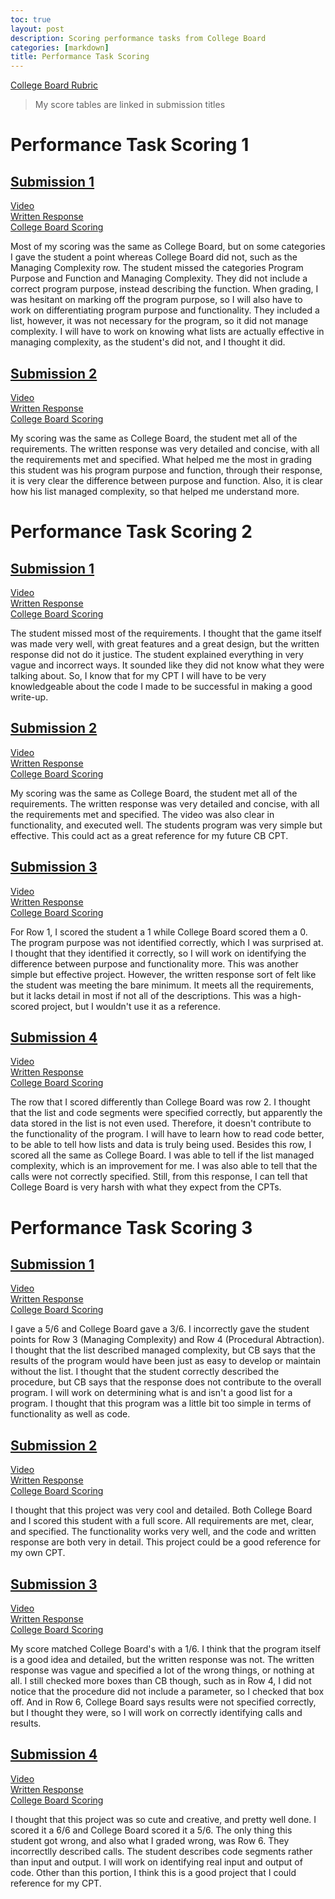 ```yaml
---
toc: true
layout: post
description: Scoring performance tasks from College Board 
categories: [markdown]
title: Performance Task Scoring
---
```


[College Board Rubric](https://apcentral.collegeboard.org/media/pdf/ap22-sg-computer-science-principles.pdf)
> My score tables are linked in submission titles

# Performance Task Scoring 1

## [Submission 1](https://github.com/annikaliao/annika/issues/12)

[Video](https://secure-media.collegeboard.org/apc/ap-computer-science-principles-2022-create-performance-task-sample-f-video.mp4)<br>
[Written Response](https://apcentral.collegeboard.org/media/pdf/ap-computer-science-principles-2022-create-performance-task-sample-f.pdf)<br>
[College Board Scoring](https://drive.google.com/file/d/1h1BDVPlYfXE5Lg1AZ8VdWJf6erT3hQ4e/view?usp=share_link)

Most of my scoring was the same as College Board, but on some categories I gave the student a point whereas College Board did not, such as the Managing Complexity row. The student missed the categories Program Purpose and Function and Managing Complexity. They did not include a correct program purpose, instead describing the function. When grading, I was hesitant on marking off the program purpose, so I will also have to work on differentiating program purpose and functionality. They included a list, however, it was not necessary for the program, so it did not manage complexity. I will have to work on knowing what lists are actually effective in managing complexity, as the student's did not, and I thought it did. 

## [Submission 2](https://github.com/annikaliao/annika/issues/14)

[Video](https://youtu.be/tEXoC-zYsrU)<br>
[Written Response](https://apcentral.collegeboard.org/media/pdf/ap-computer-science-principles-2022-create-performance-task-sample-a.pdf)<br>
[College Board Scoring](https://drive.google.com/file/d/1h1BDVPlYfXE5Lg1AZ8VdWJf6erT3hQ4e/view?usp=share_link)

My scoring was the same as College Board, the student met all of the requirements. The written response was very detailed and concise, with all the requirements met and specified. What helped me the most in grading this student was his program purpose and function, through their response, it is very clear the difference between purpose and function. Also, it is clear how his list managed complexity, so that helped me understand more. 

# Performance Task Scoring 2

## [Submission 1](https://github.com/annikaliao/annika/issues/16)

[Video](https://secure-media.collegeboard.org/apc/ap-computer-science-principles-2022-create-performance-task-sample-i-video.mp4)<br>
[Written Response](https://apcentral.collegeboard.org/media/pdf/ap-computer-science-principles-2022-create-performance-task-sample-i.pdf)<br>
[College Board Scoring](https://drive.google.com/file/d/1HXDauimq8edpT0-aZ2iIujzLdIxtyKMx/view?usp=share_link)

The student missed most of the requirements. I thought that the game itself was made very well, with great features and a great design, but the written response did not do it justice. The student explained everything in very vague and incorrect ways. It sounded like they did not know what they were talking about. So, I know that for my CPT I will have to be very knowledgeable about the code I made to be successful in making a good write-up. 

## [Submission 2](https://github.com/annikaliao/annika/issues/18)

[Video](https://youtu.be/VTtZi_Cr4Cc)<br>
[Written Response](https://apcentral.collegeboard.org/media/pdf/ap-computer-science-principles-2022-create-performance-task-sample-b.pdf)<br>
[College Board Scoring](https://drive.google.com/file/d/1bzSueMdVVt3QVmkMCSKEkIVd9mZ3hQBP/view?usp=share_link)

My scoring was the same as College Board, the student met all of the requirements. The written response was very detailed and concise, with all the requirements met and specified. The video was also clear in functionality, and executed well. The students program was very simple but effective. This could act as a great reference for my future CB CPT. 

## [Submission 3](https://github.com/annikaliao/annika/issues/19)

[Video](https://www.youtube.com/shorts/TiKzQk5aK9k)<br>
[Written Response](https://apcentral.collegeboard.org/media/pdf/ap-computer-science-principles-2022-create-performance-task-sample-d.pdf)<br>
[College Board Scoring](https://drive.google.com/file/d/1dX7KNT9axip5DQDEYdIYbuajcrWUB4lR/view)

For Row 1, I scored the student a 1 while College Board scored them a 0. The program purpose was not identified correctly, which I was surprised at. I thought that they identified it correctly, so I will work on identifying the difference between purpose and functionality more. This was another simple but effective project. However, the written response sort of felt like the student was meeting the bare minimum. It meets all the requirements, but it lacks detail in most if not all of the descriptions. This was a high-scored project, but I wouldn't use it as a reference.

## [Submission 4](https://github.com/annikaliao/annika/issues/20)

[Video](https://secure-media.collegeboard.org/apc/ap-computer-science-principles-2022-create-performance-task-sample-g-video.mp4)<br>
[Written Response](https://apcentral.collegeboard.org/media/pdf/ap-computer-science-principles-2022-create-performance-task-sample-g.pdf)<br>
[College Board Scoring](https://drive.google.com/file/d/1so2WKNMi5vONuFCWZFFUqq8gVWNe_jCS/view)

The row that I scored differently than College Board was row 2. I thought that the list and code segments were specified correctly, but apparently the data stored in the list is not even used. Therefore, it doesn't contribute to the functionality of the program. I will have to learn how to read code better, to be able to tell how lists and data is truly being used. Besides this row, I scored all the same as College Board. I was able to tell if the list managed complexity, which is an improvement for me. I was also able to tell that the calls were not correctly specified. Still, from this response, I can tell that College Board is very harsh with what they expect from the CPTs.

# Performance Task Scoring 3

## [Submission 1](https://github.com/annikaliao/annika/issues/22)

[Video](https://secure-media.collegeboard.org/apc/ap-computer-science-principles-2022-create-performance-task-sample-h-video.mp4)<br>
[Written Response](https://apcentral.collegeboard.org/media/pdf/ap-computer-science-principles-2022-create-performance-task-sample-h.pdf)<br>
[College Board Scoring](https://drive.google.com/file/d/19KBDJTwn0DPSKhBUz2bFSMEtnNcnpEZx/view?usp=share_link)

I gave a 5/6 and College Board gave a 3/6. I incorrectly gave the student points for Row 3 (Managing Complexity) and Row 4 (Procedural Abtraction). I thought that the list described managed complexity, but CB says that the results of the program would have been just as easy to develop or maintain without the list. I thought that the student correctly described the procedure, but CB says that the response does not contribute to the overall program. I will work on determining what is and isn't a good list for a program. I thought that this program was a little bit too simple in terms of functionality as well as code.

## [Submission 2](https://github.com/annikaliao/annika/issues/23)

[Video](https://secure-media.collegeboard.org/apc/ap-computer-science-principles-2022-create-performance-task-sample-c-video.mp4)<br>
[Written Response](https://apcentral.collegeboard.org/media/pdf/ap-computer-science-principles-2022-create-performance-task-sample-c.pdf)<br>
[College Board Scoring](https://drive.google.com/file/d/1KNzEy7woRmvGmEE0LPJ24FwDhoyWDU7_/view)

I thought that this project was very cool and detailed. Both College Board and I scored this student with a full score. All requirements are met, clear, and specified. The functionality works very well, and the code and written response are both very in detail. This project could be a good reference for my own CPT.

## [Submission 3](https://github.com/annikaliao/annika/issues/24)

[Video](https://secure-media.collegeboard.org/apc/ap-compuhttps://youtube.com/shorts/KeY7B6cNSic)<br>
[Written Response](https://apcentral.collegeboard.org/media/pdf/ap-computer-science-principles-2022-create-performance-task-sample-j.pdf)<br>
[College Board Scoring](https://drive.google.com/file/d/1q5N1F_6NA7NLB2wkp6wqC8jLxHuxFm7Z/view)

My score matched College Board's with a 1/6. I think that the program itself is a good idea and detailed, but the written response was not. The written response was vague and specified a lot of the wrong things, or nothing at all. I still checked more boxes than CB though, such as in Row 4, I did not notice that the procedure did not include a parameter, so I checked that box off. And in Row 6, College Board says results were not specified correctly, but I thought they were, so I will work on correctly identifying calls and results.

## [Submission 4](https://github.com/annikaliao/annika/issues/25)

[Video](https://secure-media.collegeboard.org/apc/ap-computer-science-principles-2022-create-performance-task-sample-e-video.mp4)<br>
[Written Response](https://apcentral.collegeboard.org/media/pdf/ap-computer-science-principles-2022-create-performance-task-sample-e.pdf)<br>
[College Board Scoring](https://drive.google.com/file/d/1c-w31AwXb-m1E5A4OKiRC6SezoB8JDuK/view)

I thought that this project was so cute and creative, and pretty well done. I scored it a 6/6 and College Board scored it a 5/6. The only thing this student got wrong, and also what I graded wrong, was Row 6. They incorrectlly described calls. The student describes code segments rather than input and output. I will work on identifying real input and output of code. Other than this portion, I think this is a good project that I could reference for my CPT. 